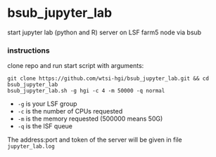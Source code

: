 # bsub_jupyter_lab
start jupyter lab (python and R) server on LSF farm5 node via bsub

### instructions
clone repo and run start script with arguments:
```
git clone https://github.com/wtsi-hgi/bsub_jupyter_lab.git && cd bsub_jupyter_lab
bsub_jupyter_lab.sh -g hgi -c 4 -m 50000 -q normal
```

* `-g` is your LSF group
* `-c` is the number of CPUs requested
* `-m` is the memory requested (500000 means 50G)
* `-q` is the lSF queue

The address:port and token of the server will be given in file `jupyter_lab.log`
